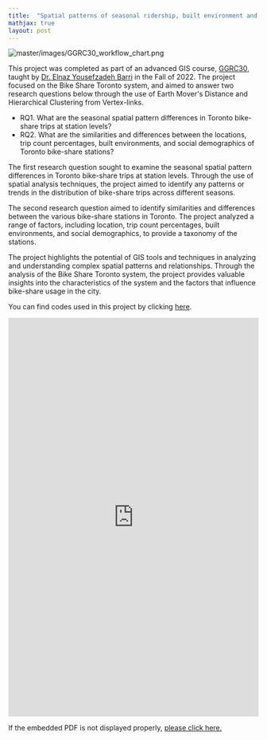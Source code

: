 ```yaml
---
title:  "Spatial patterns of seasonal ridership, built environment and social demographics: A taxonomy of Bike Share Toronto stations"
mathjax: true
layout: post
---
```


![master/images/GGRC30_workflow_chart.png](https://zehuiyin.github.io/images/GGRC30_workflow_chart.png)

This project was completed as part of an advanced GIS course, [GGRC30](https://utsc.calendar.utoronto.ca/course/ggrc30h3), taught by [Dr. Elnaz Yousefzadeh Barri](https://elnazyousefzadeh.com/) in the Fall of 2022. The project focused on the Bike Share Toronto system, and aimed to answer two research questions below through the use of Earth Mover's Distance and Hierarchical Clustering from Vertex-links.
-	RQ1. What are the seasonal spatial pattern differences in Toronto bike-share trips at station levels?
-	RQ2. What are the similarities and differences between the locations, trip count percentages, built environments, and social demographics of Toronto bike-share stations?
<!-- readmore -->

The first research question sought to examine the seasonal spatial pattern differences in Toronto bike-share trips at station levels. Through the use of spatial analysis techniques, the project aimed to identify any patterns or trends in the distribution of bike-share trips across different seasons.

The second research question aimed to identify similarities and differences between the various bike-share stations in Toronto. The project analyzed a range of factors, including location, trip count percentages, built environments, and social demographics, to provide a taxonomy of the stations.

The project highlights the potential of GIS tools and techniques in analyzing and understanding complex spatial patterns and relationships. Through the analysis of the Bike Share Toronto system, the project provides valuable insights into the characteristics of the system and the factors that influence bike-share usage in the city.

You can find codes used in this project by clicking <a href="https://github.com/zehuiyin/cluster_analysis_toronto_bikeshare" target="_blank">here</a>.

<embed src="https://zehuiyin.github.io/files/Bikeshare_Toronto.pdf" width="100%" height="800px" />
<p style="text-align: left;">If the embedded PDF is not displayed properly, <a href="https://zehuiyin.github.io/files/Bikeshare_Toronto.pdf" target="_blank">please click here.</a></p>
